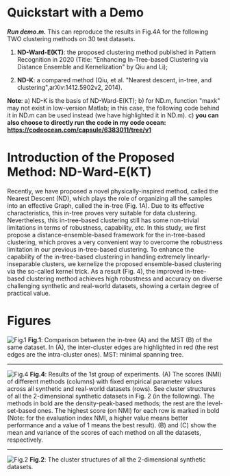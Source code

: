 # Quickstart with a Demo

***Run demo.m.*** This can reproduce the results in Fig.4A for the following TWO clustering methods on 30 test datasets.

1) **ND-Ward-E(KT)**: the proposed clustering method published in Pattern Recognition in 2020 (Title: "Enhancing In-Tree-based Clustering via Distance Ensemble and Kernelization" by Qiu and Li);

2) **ND-K**: a compared method (Qiu, et al. "Nearest descent, in-tree, and clustering",arXiv:1412.5902v2, 2014). 

**Note**:
a) ND-K is the basis of ND-Ward-E(KT);
b) for ND.m, function "maxk" may not exist in low-version Matlab; in this case,
the following code behind it in ND.m can be used instead (we have highlighted it in ND.m). 
c) **you can also choose to directly run the code in my code ocean: https://codeocean.com/capsule/6383011/tree/v1**

# Introduction of the Proposed Method: ND-Ward-E(KT)

Recently, we have proposed a novel physically-inspired method, called
the Nearest Descent (ND), which plays the role of organizing all the
samples into an effective Graph, called the in-tree (Fig. 1A). Due to its effective
characteristics, this in-tree proves very suitable for data clustering.
Nevertheless, this in-tree-based clustering still has some non-trivial
limitations in terms of robustness, capability, etc. In this study,
we first propose a distance-ensemble-based framework for the in-tree-based
clustering, which proves a very convenient way to overcome the robustness
limitation in our previous in-tree-based clustering. To enhance the
capability of the in-tree-based clustering in handling extremely linearly-inseparable
clusters, we kernelize the proposed ensemble-based clustering via
the so-called kernel trick. As a result (Fig. 4), the improved in-tree-based
clustering method achieves high robustness and accuracy on diverse
challenging synthetic and real-world datasets, showing a certain degree
of practical value.

# Figures

![Fig.1](https://github.com/Teng-Qiu-Clustering/Code-ClusteringbyInTreeEnsemble-PR2020/blob/main/ImageFolderForReadMe/Fig.1.png)
**Fig.1**: Comparison between the in-tree (A) and the MST (B) of the same dataset. In (A), the inter-cluster edges are highlighted in red (the rest edges are the intra-cluster ones). MST: minimal spanning tree. 
  
 
****

![Fig.4](https://github.com/Teng-Qiu-Clustering/Code-ClusteringbyInTreeEnsemble-PR2020/blob/main/ImageFolderForReadMe/Fig.4.png)
**Fig.4**: Results of the 1st group of experiments. (A) The scores (NMI) of different methods (columns) with fixed empirical parameter values
across all synthetic and real-world datasets (rows). See cluster structures of all the 2-dimensional synthetic datasets in Fig. 2 (in the following). The methods in bold are the density-peak-based methods; the rest are the level-set-based ones. The highest score (on NMI) for each row is marked in bold (Note: for the evaluation index NMI, a higher value means better performance and a value of 1 means the best result). (B) and (C) show the mean and variance of the scores of each method on all the datasets, respectively.

 
 ****
    
![Fig.2](https://github.com/Teng-Qiu-Clustering/Code-ClusteringbyInTreeEnsemble-PR2020/blob/main/ImageFolderForReadMe/Fig.3.png)
**Fig.2**: The cluster structures of all the 2-dimensional synthetic datasets.
